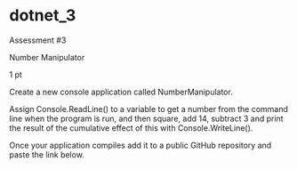 # dotnet_3
Assessment #3 

Number Manipulator

1 pt

Create a new console application called NumberManipulator.

Assign Console.ReadLine() to a variable to get a number from the command line when the program is run, and then square, add 14, subtract 3 and print the result of the cumulative effect of this with Console.WriteLine().

Once your application compiles add it to a public GitHub repository and paste the link below.
